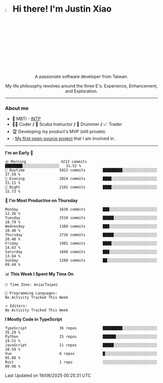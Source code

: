 # <img src="https://media.giphy.com/media/hvRJCLFzcasrR4ia7z/giphy.gif" width="5%">Hi there! I'm Justin Xiao
<p align="center">A passionate software developer from Taiwan.  </p>
<p align="center">My life philosophy revolves around the three E's: Experience, Enhancement, and Exploration.</p>

---
### About me
- 👀 MBTI - [INTP](https://www.16personalities.com/intp-personality)
- 👨‍💻 Coder **/** 🤿 Scuba Instructor **/** 🥁 Drummer **/** 📈 Trader
- 🏆 Developing my product's MVP (still private).
- 💧 [My first open-source project](https://github.com/Game-as-a-Service/Game-Lobby-Web) that I am involved in.

---
<!--START_SECTION:waka-->
**I'm an Early 🐤** 

```text
🌞 Morning                4212 commits        ████████░░░░░░░░░░░░░░░░░   31.52 % 
🌆 Daytime                5023 commits        █████████░░░░░░░░░░░░░░░░   37.59 % 
🌃 Evening                2024 commits        ████░░░░░░░░░░░░░░░░░░░░░   15.15 % 
🌙 Night                  2102 commits        ████░░░░░░░░░░░░░░░░░░░░░   15.73 % 
```
📅 **I'm Most Productive on Thursday** 

```text
Monday                   1638 commits        ███░░░░░░░░░░░░░░░░░░░░░░   12.26 % 
Tuesday                  2510 commits        █████░░░░░░░░░░░░░░░░░░░░   18.79 % 
Wednesday                1389 commits        ███░░░░░░░░░░░░░░░░░░░░░░   10.40 % 
Thursday                 2726 commits        █████░░░░░░░░░░░░░░░░░░░░   20.40 % 
Friday                   1981 commits        ████░░░░░░░░░░░░░░░░░░░░░   14.83 % 
Saturday                 1849 commits        ███░░░░░░░░░░░░░░░░░░░░░░   13.84 % 
Sunday                   1268 commits        ██░░░░░░░░░░░░░░░░░░░░░░░   09.49 % 
```


📊 **This Week I Spent My Time On** 

```text
🕑︎ Time Zone: Asia/Taipei

💬 Programming Languages: 
No Activity Tracked This Week

🔥 Editors: 
No Activity Tracked This Week
```

**I Mostly Code in TypeScript** 

```text
TypeScript               36 repos            █████████░░░░░░░░░░░░░░░░   35.29 % 
Python                   25 repos            ██████░░░░░░░░░░░░░░░░░░░   24.51 % 
JavaScript               21 repos            █████░░░░░░░░░░░░░░░░░░░░   20.59 % 
Vue                      6 repos             █░░░░░░░░░░░░░░░░░░░░░░░░   05.88 % 
Rust                     1 repo              ░░░░░░░░░░░░░░░░░░░░░░░░░   00.98 % 
```




 Last Updated on 19/06/2025 00:25:31 UTC
<!--END_SECTION:waka-->
